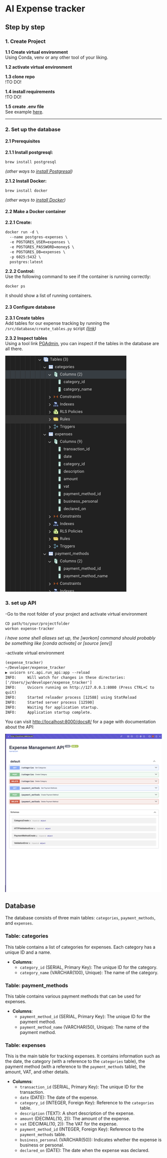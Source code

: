 # AI Expense tracker

## Step by step

### 1. Create Project

**1.1 Create virtual environment**\
Using Conda, venv or any other tool of your liking. 

**1.2 activate virtual environment**

**1.3 clone repo**\
!TO DO!

**1.4 install requirements**\
!TO DO!

**1.5 create .env file**\
See example [here](.env.example).

---

### 2. Set up the database

#### 2.1 Prerequisites

**2.1.1 Install postgresql:**
```shell
brew install postgresql
```
*(other ways to [install Postgresql](https://www.postgresql.org/ "Postgresql Homepage"))*

**2.1.2 Install Docker:**
```shell
brew install docker
```
*(other ways to [install Docker](https://www.docker.com// "Docker Homepage"))*

#### 2.2 Make a Docker container

**2.2.1 Create:**
```shell
docker run -d \
  --name postgres-expenses \
  -e POSTGRES_USER=expenses \
  -e POSTGRES_PASSWORD=money$ \
  -e POSTGRES_DB=expenses \
  -p 6025:5432 \
  postgres:latest
```
**2.2.2 Control:**\
Use the following command to see if the container is running correctly:
```shell
docker ps
```
it should show a list of running containers.

#### 2.3 Configure database

**2.3.1 Create tables**\
Add tables for our expense tracking by running the `/src/database/create_tables.py` script *([link](src/database/create_tables.py))*

**2.3.2 Inspect tables**\
Using a tool link [PGAdmin](pgadmin.org), you can inspect if the tables in the database are all there.

![screenshot of PGAdmin overview of tables](documents/pg_admin_screenshot.png)

### 3. set up API

-Go to the root folder of your project and activate virtual environment
```shell
CD path/to/your/projectfolder
workon expense-tracker
```
*i have some shell aliases set up, the [workon] command should probably be something like [conda activate] or [source [env]]*

-activate virtual environment
```shell
(expense_tracker)
~/Developer/expense_tracker
▶ uvicorn src.api.run_api:app --reload
INFO:     Will watch for changes in these directories: ['/Users/jw/developer/expense_tracker']
INFO:     Uvicorn running on http://127.0.0.1:8000 (Press CTRL+C to quit)
INFO:     Started reloader process [12588] using StatReload
INFO:     Started server process [12590]
INFO:     Waiting for application startup.
INFO:     Application startup complete.
```

You can visit [http://localhost:8000/docs#/](http://localhost:8000/docs#/) for a page with documentation about the API: 

![screenshot of documents page](documents/api_documentation.png)

## Database

The database consists of three main tables: `categories`, `payment_methods`, and `expenses`.

### Table: categories
This table contains a list of categories for expenses. Each category has a unique ID and a name.

- **Columns**:
  - `category_id` (SERIAL, Primary Key): The unique ID for the category.
  - `category_name` (VARCHAR(100), Unique): The name of the category.

### Table: payment_methods
This table contains various payment methods that can be used for expenses.

- **Columns**:
  - `payment_method_id` (SERIAL, Primary Key): The unique ID for the payment method.
  - `payment_method_name` (VARCHAR(50), Unique): The name of the payment method.

### Table: expenses
This is the main table for tracking expenses. It contains information such as the date, the category (with a reference to the `categories` table), the payment method (with a reference to the `payment_methods` table), the amount, VAT, and other details.

- **Columns**:
  - `transaction_id` (SERIAL, Primary Key): The unique ID for the transaction.
  - `date` (DATE): The date of the expense.
  - `category_id` (INTEGER, Foreign Key): Reference to the `categories` table.
  - `description` (TEXT): A short description of the expense.
  - `amount` (DECIMAL(10, 2)): The amount of the expense.
  - `vat` (DECIMAL(10, 2)): The VAT for the expense.
  - `payment_method_id` (INTEGER, Foreign Key): Reference to the `payment_methods` table.
  - `business_personal` (VARCHAR(50)): Indicates whether the expense is business or personal.
  - `declared_on` (DATE): The date when the expense was declared.


